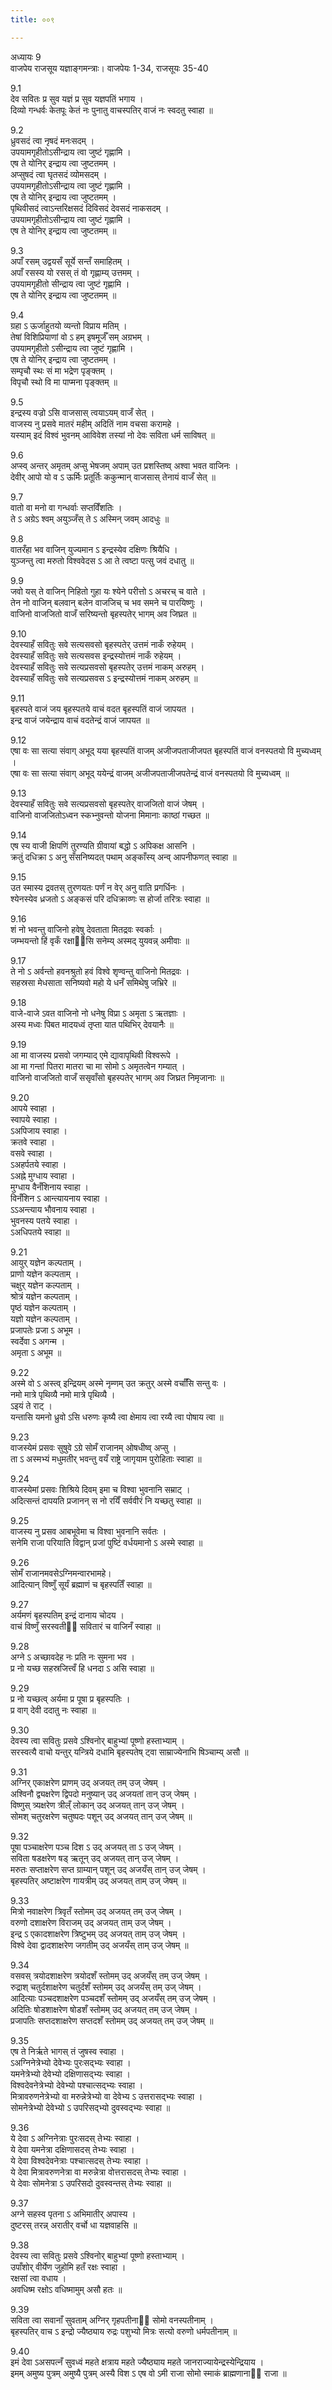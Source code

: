 ```yaml
---
title: ००९

---
```

अध्यायः 9  
वाजपेय राजसूय यज्ञाङ्गमन्त्राः। वाजपेयः 1-34, राजसूयः 35-40  
  
9.1  
देव सवितः प्र सुव यज्ञं प्र सुव यज्ञपतिं भगाय ।  
दिव्यो गन्धर्वः केतपूः केतं नः पुनातु वाचस्पतिर् वाजं नः स्वदतु स्वाहा ॥  
  
9.2  
ध्रुवसदं त्वा नृषदं मनःसदम् ।  
उपयामगृहीतोऽसीन्द्राय त्वा जुष्टं गृह्णामि ।  
एष ते योनिर् इन्द्राय त्वा जुष्टतमम् ।  
अप्सुषदं त्वा घृतसदं व्योमसदम् ।  
उपयामगृहीतोऽसीन्द्राय त्वा जुष्टं गृह्णामि ।  
एष ते योनिर् इन्द्राय त्वा जुष्टतमम् ।  
पृथिवीसदं त्वाऽन्तरिक्षसदं दिविसदं देवसदं नाकसदम् ।  
उपयामगृहीतोऽसीन्द्राय त्वा जुष्टं गृह्णामि ।  
एष ते योनिर् इन्द्राय त्वा जुष्टतमम् ॥  
  
9.3  
अपाँ रसम् उद्वयसँ सूर्ये सन्तँ समाहितम् ।  
अपाँ रसस्य यो रसस् तं वो गृह्णाम्य् उत्तमम् ।  
उपयामगृहीतो सीन्द्राय त्वा जुष्टं गृह्णामि ।  
एष ते योनिर् इन्द्राय त्वा जुष्टतमम् ॥  
  
9.4  
ग्रहा ऽ ऊर्जाहुतयो व्यन्तो विप्राय मतिम् ।  
तेषां विशिप्रियाणां वो ऽ हम् इषमूर्जँ सम् अग्रभम् ।  
उपयामगृहीतो ऽसीन्द्राय त्वा जुष्टं गृह्णामि ।  
एष ते योनिर् इन्द्राय त्वा जुष्टतमम् ।  
सम्पृचौ स्थः सं मा भद्रेण पृङ्क्तम् ।  
विपृचौ स्थो वि मा पाप्मना पृङ्क्तम् ॥  
  
9.5  
इन्द्रस्य वज्रो ऽसि वाजसास् त्वयाऽयम् वाजँ सेत् ।  
वाजस्य नु प्रसवे मातरं महीम् अदितिं नाम वचसा करामहे ।  
यस्याम् इदं विश्वं भुवनम् आविवेश तस्यां नो देवः सविता धर्म साविषत् ॥  
  
9.6  
अप्स्व् अन्तर् अमृतम् अप्सु भेषजम् अपाम् उत प्रशस्तिष्व् अश्वा भवत वाजिनः ।  
देवीर् आपो यो व ऽ ऊर्मिः प्रतूर्तिः ककुन्मान् वाजसास् तेनायं वाजँ सेत् ॥  
  
9.7  
वातो वा मनो वा गन्धर्वाः सप्तविँशतिः ।  
ते ऽ अग्रेऽ श्वम् अयुञ्जँस् ते ऽ अस्मिन् जवम् आदधुः ॥  
  
9.8  
वातरँहा भव वाजिन् युज्यमान ऽ इन्द्रस्येव दक्षिणः श्रियैधि ।  
युञ्जन्तु त्वा मरुतो विश्ववेदस ऽ आ ते त्वष्टा पत्सु जवं दधातु ॥  
  
9.9  
जवो यस् ते वाजिन् निहितो गुहा यः श्येने परीत्तो ऽ अचरच् च वाते ।  
तेन नो वाजिन् बलवान् बलेन वाजजिच् च भव समने च पारयिष्णुः ।  
वाजिनो वाजजितो वाजँ सरिष्यन्तो बृहस्पतेर् भागम् अव जिघ्रत ॥  
  
9.10  
देवस्याहँ सवितुः सवे सत्यसवसो बृहस्पतेर् उत्तमं नाकँ रुहेयम् ।  
देवस्याहँ सवितुः सवे सत्यसवस इन्द्रस्योत्तमं नाकँ रुहेयम् ।  
देवस्याहँ सवितुः सवे सत्यप्रसवसो बृहस्पतेर् उत्तमं नाकम् अरुहम् ।  
देवस्याहँ सवितुः सवे सत्यप्रसवस ऽ इन्द्रस्योत्तमं नाकम् अरुहम् ॥  
  
9.11  
बृहस्पते वाजं जय बृहस्पतये वाचं वदत बृहस्पतिं वाजं जापयत ।  
इन्द्र वाजं जयेन्द्राय वाचं वदतेन्द्रं वाजं जापयत ॥  
  
9.12  
एषा वः सा सत्या संवाग् अभूद् यया बृहस्पतिं वाजम् अजीजपताजीजपत बृहस्पतिं वाजं वनस्पतयो वि मुच्यध्वम् ।  
एषा वः सा सत्या संवाग् अभूद् ययेन्द्रं वाजम् अजीजपताजीजपतेन्द्रं वाजं वनस्पतयो वि मुच्यध्वम् ॥  
  
9.13  
देवस्याहँ सवितुः सवे सत्यप्रसवसो बृहस्पतेर् वाजजितो वाजं जेषम् ।  
वाजिनो वाजजितोऽध्वन स्कभ्नुवन्तो योजना मिमानाः काष्ठां गच्छत ॥  
  
9.14  
एष स्य वाजी क्षिपणिं तुरण्यति ग्रीवायां बद्धो ऽ अपिकक्ष आसनि ।  
क्रतुं दधिक्रा ऽ अनु सँसनिष्यदत् पथाम् अङ्काँस्य् अन्व् आपनीफणत् स्वाहा ॥  
  
9.15  
उत स्मास्य द्रवतस् तुरणयतः पर्णं न वेर् अनु वाति प्रगर्धिनः ।  
श्येनस्येव ध्रजतो ऽ अङ्कसं परि दधिक्राव्णः स होर्जा तरित्रः स्वाहा ॥  
  
9.16  
शं नो भवन्तु वाजिनो हवेषु देवताता मितद्रवः स्वर्काः ।  
जम्भयन्तो हिं वृकँ रक्षाᳬंसि सनेम्य् अस्मद् युयवन्न् अमीवाः ॥  
  
9.17  
ते नो ऽ अर्वन्तो हवनश्रुतो हवं विश्वे शृण्वन्तु वाजिनो मितद्रवः ।  
सहस्रसा मेधसाता सनिष्यवो महो ये धनँ समिथेषु जभ्रिरे ॥  
  
9.18  
वाजे-वाजे ऽवत वाजिनो नो धनेषु विप्रा ऽ अमृता ऽ ऋतज्ञाः ।  
अस्य मध्वः पिबत मादयध्वं तृप्ता यात पथिभिर् देवयानैः ॥  
  
9.19  
आ मा वाजस्य प्रसवो जगम्याद् एमे द्यावापृथिवी विश्वरूपे ।  
आ मा गन्तां पितरा मातरा चा मा सोमो ऽ अमृतत्वेन गम्यात् ।  
वाजिनो वाजजितो वाजँ ससृवाँसो बृहस्पतेर् भागम् अव जिघ्रत निमृजानाः ॥  
  
9.20  
आपये स्वाहा ।  
स्वापये स्वाहा ।  
ऽअपिजाय स्वाहा ।  
क्रतवे स्वाहा ।  
वसवे स्वाहा ।  
ऽअहर्पतये स्वाहा ।  
ऽअह्ने मुग्धाय स्वाहा ।  
मुग्धाय वैनँशिनाय स्वाहा ।  
विनँशिन ऽ आन्त्यायनाय स्वाहा ।  
ऽऽअन्त्याय भौवनाय स्वाहा ।  
भुवनस्य पतये स्वाहा ।  
ऽअधिपतये स्वाहा ॥  
  
9.21  
आयुर् यज्ञेन कल्पताम् ।  
प्राणो यज्ञेन कल्पताम् ।  
चक्षुर् यज्ञेन कल्पताम् ।  
श्रोत्रं यज्ञेन कल्पताम् ।  
पृष्ठं यज्ञेन कल्पताम् ।  
यज्ञो यज्ञेन कल्पताम् ।  
प्रजापतेः प्रजा ऽ अभूम ।  
स्वर्देवा ऽ अगन्म ।  
अमृता ऽ अभूम ॥  
  
9.22  
अस्मे वो ऽ अस्त्व् इन्द्रियम् अस्मे नृम्णम् उत क्रतुर् अस्मे वर्चाँसि सन्तु वः ।  
नमो मात्रे पृथिव्यै नमो मात्रे पृथिव्यै ।  
ऽइयं ते राट् ।  
यन्तासि यमनो ध्रुवो ऽसि धरुणः कृष्यै त्वा क्षेमाय त्वा रय्यै त्वा पोषाय त्वा ॥  
  
9.23  
वाजस्येमं प्रसवः सुषुवे ऽग्रे सोमँ राजानम् ओषधीष्व् अप्सु ।  
ता ऽ अस्मभ्यं मधुमतीर् भवन्तु वयँ राष्ट्रे जागृयाम पुरोहिताः स्वाहा ॥  
  
9.24  
वाजस्येमां प्रसवः शिश्रिये दिवम् इमा च विश्वा भुवनानि सम्राट् ।  
अदित्सन्तं दापयति प्रजानन् स नो रयिँ सर्ववीरं नि यच्छतु स्वाहा ॥  
  
9.25  
वाजस्य नु प्रसव आबभूवेमा च विश्वा भुवनानि सर्वतः ।  
सनेमि राजा परियाति विद्वान् प्रजां पुष्टिं वर्धयमानो ऽ अस्मे स्वाहा ॥  
  
9.26  
सोमँ राजानमवसेऽग्निमन्वारभामहे।  
आदित्यान् विष्णुँ सूर्यं ब्रह्माणं च बृहस्पतिँ स्वाहा ॥  
  
9.27  
अर्यमणं बृहस्पतिम् इन्द्रं दानाय चोदय ।  
वाचं विष्णुँ सरस्वतीᳬं सवितारं च वाजिनँ स्वाहा ॥  
  
9.28  
अग्ने ऽ अच्छावदेह नः प्रति नः सुमना भव ।  
प्र नो यच्छ सहस्रजित्त्वँ हि धनदा ऽ असि स्वाहा ॥  
  
9.29  
प्र नो यच्छत्व् अर्यमा प्र पूषा प्र बृहस्पतिः ।  
प्र वाग् देवी ददातु नः स्वाहा ॥  
  
9.30  
देवस्य त्वा सवितुः प्रसवे ऽश्विनोर् बाहुभ्यां पूष्णो हस्ताभ्याम् ।  
सरस्वत्यै वाचो यन्तुर् यन्त्रिये दधामि बृहस्पतेष् ट्वा साम्राज्येनाभि षिञ्चाम्य् असौ ॥  
  
9.31  
अग्निर् एकाक्षरेण प्राणम् उद् अजयत् तम् उज् जेषम् ।  
अश्विनौ द्व्यक्षरेण द्विपदो मनुष्यान् उद् अजयतां तान् उज् जेषम् ।  
विष्णुस् त्र्यक्षरेण त्रील्ँ लोकान् उद् अजयत् तान् उज् जेषम् ।  
सोमश् चतुरक्षरेण चतुष्पदः पशून् उद् अजयत् तान् उज् जेषम् ॥  
  
9.32  
पूषा पञ्चाक्षरेण पञ्च दिश ऽ उद् अजयत् ता ऽ उज् जेषम् ।  
सविता षडक्षरेण षड् ऋतून् उद् अजयत् तान् उज् जेषम् ।  
मरुतः सप्ताक्षरेण सप्त ग्राम्यान् पशून् उद् अजयँस् तान् उज् जेषम् ।  
बृहस्पतिर् अष्टाक्षरेण गायत्रीम् उद् अजयत् ताम् उज् जेषम् ॥  
  
9.33  
मित्रो नवाक्षरेण त्रिवृतँ स्तोमम् उद् अजयत् तम् उज् जेषम् ।  
वरुणो दशाक्षरेण विराजम् उद् अजयत् ताम् उज् जेषम् ।  
इन्द्र ऽ एकादशाक्षरेण त्रिष्टुभम् उद् अजयत् ताम् उज् जेषम् ।  
विश्वे देवा द्वादशाक्षरेण जगतीम् उद् अजयँस् ताम् उज् जेषम् ॥  
  
9.34  
वसवस् त्रयोदशाक्षरेण त्रयोदशँ स्तोमम् उद् अजयँस् तम् उज् जेषम् ।  
रुद्राश् चतुर्दशाक्षरेण चतुर्दशँ स्तोमम् उद् अजयँस् तम् उज् जेषम् ।  
आदित्याः पञ्चदशाक्षरेण पञ्चदशँ स्तोमम् उद् अजयँस् तम् उज् जेषम् ।  
अदितिः षोडशाक्षरेण षोडशँ स्तोमम् उद् अजयत् तम् उज् जेषम् ।  
प्रजापतिः सप्तदशाक्षरेण सप्तदशँ स्तोमम् उद् अजयत् तम् उज् जेषम् ॥  
  
9.35  
एष ते निर्ऋते भागस् तं जुषस्व स्वाहा ।  
ऽअग्निनेत्रेभ्यो देवेभ्यः पुरःसद्भ्यः स्वाहा ।  
यमनेत्रेभ्यो देवेभ्यो दक्षिणासद्भ्यः स्वाहा ।  
विश्वदेवनेत्रेभ्यो देवेभ्यो पश्चात्सद्भ्यः स्वाहा ।  
मित्रावरुणनेत्रेभ्यो वा मरुन्नेत्रेभ्यो वा देवेभ्य ऽ उत्तरासद्भ्यः स्वाहा ।  
सोमनेत्रेभ्यो देवेभ्यो ऽ उपरिसद्भ्यो दुवस्वद्भ्यः स्वाहा ॥  
  
9.36  
ये देवा ऽ अग्निनेत्राः पुरःसदस् तेभ्यः स्वाहा ।  
ये देवा यमनेत्रा दक्षिणासदस् तेभ्यः स्वाहा ।  
ये देवा विश्वदेवनेत्राः पश्चात्सदस् तेभ्यः स्वाहा ।  
ये देवा मित्रावरुणनेत्रा वा मरुन्नेत्रा वोत्तरासदस् तेभ्यः स्वाहा ।  
ये देवाः सोमनेत्रा ऽ उपरिसदो दुवस्वन्तस् तेभ्यः स्वाहा ॥  
  
9.37  
अग्ने सहस्व पृतना ऽ अभिमातीर् अपास्य ।  
दुष्टरस् तरन्न् अरातीर् वर्चो धा यज्ञवाहसि ॥  
  
9.38  
देवस्य त्वा सवितुः प्रसवे ऽश्विनोर् बाहुभ्यां पूष्णो हस्ताभ्याम् ।  
उपाँशोर् वीर्येण जुहोमि हतँ रक्षः स्वाहा ।  
रक्षसां त्वा वधाय ।  
अवधिष्म रक्षोऽ वधिष्मामुम् असौ हतः ॥  
  
9.39  
सविता त्वा सवानाँ सुवताम् अग्निर् गृहपतीनाᳬं सोमो वनस्पतीनाम् ।  
बृहस्पतिर् वाच ऽ इन्द्रो ज्यैष्ठ्याय रुद्रः पशुभ्यो मित्रः सत्यो वरुणो धर्मपतीनाम् ॥  
  
9.40  
इमं देवा ऽअसपत्नँ सुवध्वं महते क्षत्राय महते ज्यैष्ठ्याय महते जानराज्यायेन्द्रस्येन्द्रियाय ।  
इमम् अमुष्य पुत्रम् अमुष्यै पुत्रम् अस्यै विश ऽ एष वो ऽमी राजा सोमो स्माकं ब्राह्मणानाᳬं राजा ॥